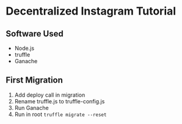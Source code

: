 # Decentralized Instagram Tutorial

## Software Used

- Node.js
- truffle
- Ganache

## First Migration

1. Add deploy call in migration
2. Rename truffle.js to truffle-config.js
3. Run Ganache
4. Run in root `truffle migrate --reset`
